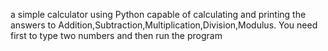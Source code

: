 a simple calculator using Python capable of calculating and printing the answers to 	Addition,Subtraction,Multiplication,Division,Modulus.
You need first to type two numbers and then run the program
